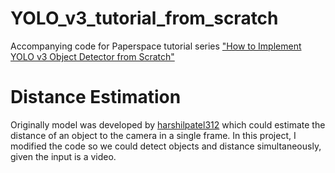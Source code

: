 # YOLO_v3_tutorial_from_scratch
Accompanying code for Paperspace tutorial series ["How to Implement YOLO v3 Object Detector from Scratch"](https://blog.paperspace.com/how-to-implement-a-yolo-object-detector-in-pytorch/)


# Distance Estimation

Originally model was developed by [harshilpatel312](https://github.com/harshilpatel312/KITTI-distance-estimation) which could estimate the distance of an object to the camera in a single frame. In this project, I modified the code so we could detect objects and distance simultaneously, given the input is a video. 
